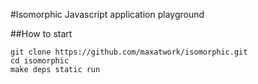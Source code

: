 #Isomorphic Javascript application playground

##How to start

```
git clone https://github.com/maxatwork/isomorphic.git
cd isomorphic
make deps static run
```
